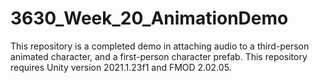 # 3630_Week_20_AnimationDemo
 
This repository is a completed demo in attaching audio to a third-person animated character, and a first-person character prefab. This repository requires Unity version 2021.1.23f1 and FMOD 2.02.05.